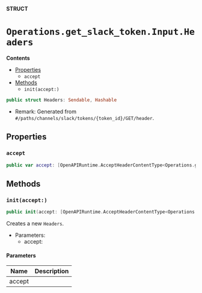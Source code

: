 **STRUCT**

# `Operations.get_slack_token.Input.Headers`

**Contents**

- [Properties](#properties)
  - `accept`
- [Methods](#methods)
  - `init(accept:)`

```swift
public struct Headers: Sendable, Hashable
```

- Remark: Generated from `#/paths/channels/slack/tokens/{token_id}/GET/header`.

## Properties
### `accept`

```swift
public var accept: [OpenAPIRuntime.AcceptHeaderContentType<Operations.get_slack_token.AcceptableContentType>]
```

## Methods
### `init(accept:)`

```swift
public init(accept: [OpenAPIRuntime.AcceptHeaderContentType<Operations.get_slack_token.AcceptableContentType>] = .defaultValues())
```

Creates a new `Headers`.

- Parameters:
  - accept:

#### Parameters

| Name | Description |
| ---- | ----------- |
| accept |  |